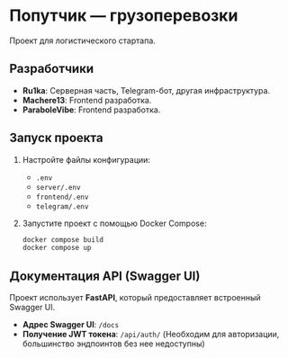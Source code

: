 # **Попутчик — грузоперевозки**
Проект для логистического стартапа.

## **Разработчики**
- **Ru1ka**: Серверная часть, Telegram-бот, другая инфраструктура.
- **Machere13**: Frontend разработка.
- **ParaboleVibe**: Frontend разработка.

## **Запуск проекта**
1. Настройте файлы конфигурации:
   - `.env`
   - `server/.env`
   - `frontend/.env`
   - `telegram/.env`

2. Запустите проект с помощью Docker Compose:
   ```bash
   docker compose build
   docker compose up
   ```

## **Документация API (Swagger UI)**
Проект использует **FastAPI**, который предоставляет встроенный Swagger UI.

- **Адрес Swagger UI**: `/docs`
- **Получение JWT токена**: `/api/auth/` (Необходим для авторизации, большинство эндпоинтов без нее недоступны)

